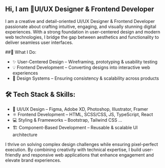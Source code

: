 ## Hi, I am 🚀UI/UX Designer & Frontend Developer

<!--
**sashishrestha/sashishrestha** is a ✨ _special_ ✨ repository because its `README.md` (this file) appears on your GitHub profile.

Here are some ideas to get you started:

- 🔭 I’m currently working on ...
- 🌱 I’m currently learning ...
- 👯 I’m looking to collaborate on ...
- 🤔 I’m looking for help with ...
- 💬 Ask me about ...
- 📫 How to reach me: ...
- 😄 Pronouns: ...
- ⚡ Fun fact: ...
-->


I am a creative and detail-oriented UI/UX Designer & Frontend Developer passionate about crafting intuitive, engaging, and visually stunning digital experiences. With a strong foundation in user-centered design and modern web technologies, I bridge the gap between aesthetics and functionality to deliver seamless user interfaces.

##🔹 What I Do:
- ✨ User-Centered Design – Wireframing, prototyping & usability testing
- 💡 Frontend Development – Converting designs into interactive web experiences
- 🎨 Design Systems – Ensuring consistency & scalability across products

## 🛠 Tech Stack & Skills:
- 🎨 UI/UX Design – Figma, Adobe XD, Photoshop, Illustrator, Framer
- ⚛️ Frontend Development – HTML, SCSS/CSS, JS, TypeScript, React 
- 💻 Styling & Frameworks – Bootstrap, Tailwind CSS ...
- 🏗 Component-Based Development – Reusable & scalable UI architecture

I thrive on solving complex design challenges while ensuring pixel-perfect execution. By combining creativity with technical expertise, I build user-friendly and responsive web applications that enhance engagement and elevate brand experiences.
